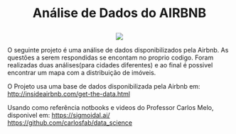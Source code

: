 # <p align="center">Análise de Dados do AIRBNB </p>

<p align="center">
  <img src="https://logodownload.org/wp-content/uploads/2016/10/Airbnb-Logo.png">
    </p>
    
O seguinte projeto é uma análise de dados disponibilizados pela Airbnb. As questões a serem respondidas se encontam no proprio codigo. Foram realizadas duas análises(para cidades diferentes) e ao final é possivel encontrar um mapa com a distribuição de imóveis.

O Projeto usa uma base de dados disponibilizada pela Airbnb em: http://insideairbnb.com/get-the-data.html

Usando como referência notbooks e videos do Professor Carlos Melo, disponivel em:
https://sigmoidal.ai/
https://github.com/carlosfab/data_science
